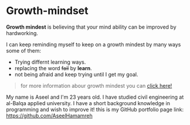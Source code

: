 # Growth-mindset
**Growth mindest** is believing that your mind ability can be improved by hardworking.

I can keep reminding myself to keep on a growth mindest by many ways some of them:
* Trying differnt learning ways.
* replacing the word ~~fail~~ by **learn**.
* not being afraid and keep trying until I get my goal.

> for more information abour growth mindest you can [click here!](https://www.atlassian.com/blog/inside-atlassian/growth-mindset)


My name is Aseel and I'm 23 years old. I have studied civil engineering at al-Balqa applied university. I have a short background knowledge in programming and wish to improve it!
this is my GitHub portfolio page link: https://github.com/AseelHamamreh

